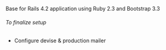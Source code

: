 Base for Rails 4.2 application using Ruby 2.3 and Bootstrap 3.3

###### To finalize setup 
* Configure devise & production mailer
